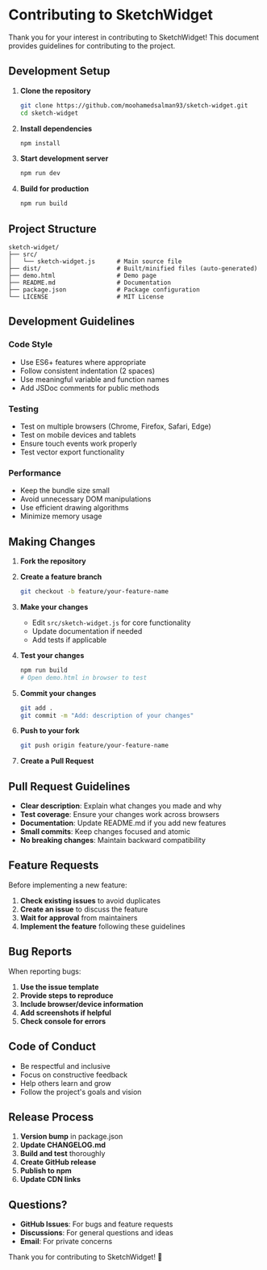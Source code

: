 # Contributing to SketchWidget

Thank you for your interest in contributing to SketchWidget! This document provides guidelines for contributing to the project.

## Development Setup

1. **Clone the repository**
   ```bash
   git clone https://github.com/moohamedsalman93/sketch-widget.git
   cd sketch-widget
   ```

2. **Install dependencies**
   ```bash
   npm install
   ```

3. **Start development server**
   ```bash
   npm run dev
   ```

4. **Build for production**
   ```bash
   npm run build
   ```

## Project Structure

```
sketch-widget/
├── src/
│   └── sketch-widget.js      # Main source file
├── dist/                     # Built/minified files (auto-generated)
├── demo.html                 # Demo page
├── README.md                 # Documentation
├── package.json              # Package configuration
└── LICENSE                   # MIT License
```

## Development Guidelines

### Code Style
- Use ES6+ features where appropriate
- Follow consistent indentation (2 spaces)
- Use meaningful variable and function names
- Add JSDoc comments for public methods

### Testing
- Test on multiple browsers (Chrome, Firefox, Safari, Edge)
- Test on mobile devices and tablets
- Ensure touch events work properly
- Test vector export functionality

### Performance
- Keep the bundle size small
- Avoid unnecessary DOM manipulations
- Use efficient drawing algorithms
- Minimize memory usage

## Making Changes

1. **Fork the repository**
2. **Create a feature branch**
   ```bash
   git checkout -b feature/your-feature-name
   ```

3. **Make your changes**
   - Edit `src/sketch-widget.js` for core functionality
   - Update documentation if needed
   - Add tests if applicable

4. **Test your changes**
   ```bash
   npm run build
   # Open demo.html in browser to test
   ```

5. **Commit your changes**
   ```bash
   git add .
   git commit -m "Add: description of your changes"
   ```

6. **Push to your fork**
   ```bash
   git push origin feature/your-feature-name
   ```

7. **Create a Pull Request**

## Pull Request Guidelines

- **Clear description**: Explain what changes you made and why
- **Test coverage**: Ensure your changes work across browsers
- **Documentation**: Update README.md if you add new features
- **Small commits**: Keep changes focused and atomic
- **No breaking changes**: Maintain backward compatibility

## Feature Requests

Before implementing a new feature:

1. **Check existing issues** to avoid duplicates
2. **Create an issue** to discuss the feature
3. **Wait for approval** from maintainers
4. **Implement the feature** following these guidelines

## Bug Reports

When reporting bugs:

1. **Use the issue template**
2. **Provide steps to reproduce**
3. **Include browser/device information**
4. **Add screenshots if helpful**
5. **Check console for errors**

## Code of Conduct

- Be respectful and inclusive
- Focus on constructive feedback
- Help others learn and grow
- Follow the project's goals and vision

## Release Process

1. **Version bump** in package.json
2. **Update CHANGELOG.md**
3. **Build and test** thoroughly
4. **Create GitHub release**
5. **Publish to npm**
6. **Update CDN links**

## Questions?

- **GitHub Issues**: For bugs and feature requests
- **Discussions**: For general questions and ideas
- **Email**: For private concerns

Thank you for contributing to SketchWidget! 🎨 